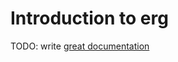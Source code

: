 # Introduction to erg

TODO: write [great documentation](http://jacobian.org/writing/what-to-write/)
